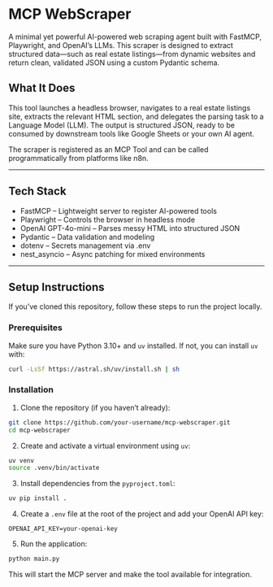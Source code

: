 # MCP WebScraper

A minimal yet powerful AI-powered web scraping agent built with FastMCP, Playwright, and OpenAI’s LLMs. This scraper is designed to extract structured data—such as real estate listings—from dynamic websites and return clean, validated JSON using a custom Pydantic schema.

## What It Does

This tool launches a headless browser, navigates to a real estate listings site, extracts the relevant HTML section, and delegates the parsing task to a Language Model (LLM). The output is structured JSON, ready to be consumed by downstream tools like Google Sheets or your own AI agent.

The scraper is registered as an MCP Tool and can be called programmatically from platforms like n8n.

---

## Tech Stack

- FastMCP – Lightweight server to register AI-powered tools
- Playwright – Controls the browser in headless mode
- OpenAI GPT-4o-mini – Parses messy HTML into structured JSON
- Pydantic – Data validation and modeling
- dotenv – Secrets management via .env
- nest_asyncio – Async patching for mixed environments

---

## Setup Instructions

If you’ve cloned this repository, follow these steps to run the project locally.

### Prerequisites

Make sure you have Python 3.10+ and `uv` installed. If not, you can install `uv` with:

```bash
curl -LsSf https://astral.sh/uv/install.sh | sh
```

### Installation

1. Clone the repository (if you haven’t already):

```bash
git clone https://github.com/your-username/mcp-webscraper.git
cd mcp-webscraper
```

2. Create and activate a virtual environment using `uv`:

```bash
uv venv
source .venv/bin/activate
```

3. Install dependencies from the `pyproject.toml`:

```bash
uv pip install .
```

4. Create a `.env` file at the root of the project and add your OpenAI API key:

```
OPENAI_API_KEY=your-openai-key
```

5. Run the application:

```bash
python main.py
```

This will start the MCP server and make the tool available for integration.